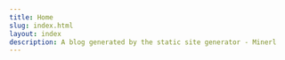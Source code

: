 ```yaml
---
title: Home
slug: index.html 
layout: index 
description: A blog generated by the static site generator - Minerl
---
```


